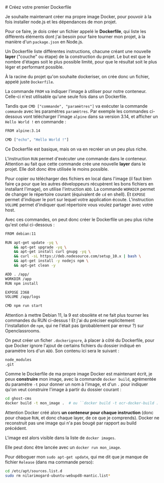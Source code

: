# Créez votre premier Dockerfile

Je souhaite maintenant créer ma propre image Docker, pour pouvoir à la fois installer node.js et les dépendances de mon projet.

Pour ce faire, je dois créer un fichier appelé le **Dockerfile**, qui liste les différents éléments dont j'ai besoin pour faire tourner mon projet, à la manière d'un `package.json` en Node.js.

Un Dockerfile liste différentes instructions, chacune créant une nouvelle **layer** ("couche" ou étape) de la construction du projet. Le but est que le nombre d'étages soit le plus possible limité, pour que le résultat soit le plus léger et performant possible.

À la racine du projet qu'on souhaite dockeriser, on crée donc un fichier, appelé juste `Dockerfile`.

La commande `FROM` va indiquer l'image à utiliser pour notre conteneur. Celle-ci n'est utilisable qu'une seule fois dans un Dockerfile.

Tandis que `CMD ["commande", "paramètres"]` va exécuter la commande `commande` avec les paramètres `paramètres`. Par exemple les commandes ci-dessous vont télécharger l'image `alpine` dans sa version 3.14, et afficher un `Hello World !` en commande :

```bash
FROM alpine:3.14

CMD ["echo", "Hello World !"]
```

Ce Dockerfile est basique, mais on va en recréer un un peu plus riche.

L'instruction `RUN` permet d'exécuter une commande dans le conteneur. Attention au fait que cette commande crée une nouvelle **layer** dans le projet. Elle doit donc être utilisée le moins possible.

Pour copier ou télécharger des fichiers en local dans l'image (il faut bien faire ça pour que les autres développeurs récupèrent les bons fichiers en installant l'image), on utilise l'intruction `ADD`.
La commande `WORKDIR` permet de changer le répertoire courant (équivalent de `cd` en shell).
Et `EXPOSE` permet d'indiquer le port sur lequel votre application écoute.
L'instruction `VOLUME` permet d'indiquer quel répertoire vous voulez partager avec votre host.

Avec ces commandes, on peut donc créer le Dockerfile un peu plus riche qu'est celui ci-dessous :

```bash
FROM debian:11

RUN apt-get update -yq \
    && apt-get upgrade -yq \
    && apt-get install curl gnupg -yq \
    && curl -sL https://deb.nodesource.com/setup_10.x | bash \
    && apt-get install -y nodejs npm \
    && apt-get clean -y

ADD . /app/
WORKDIR /app
RUN npm install

EXPOSE 2368
VOLUME /app/logs

CMD npm run start
```

Attention à mettre Debian 11, la 9 est obsolète et ne fait plus tourner les commandes du RUN ci-dessus ! Et j'ai du préciser explicitement l'installation de `npm`, qui ne l'était pas (probablement par erreur ?) sur Openclassrooms.

On peut créer un ficher `.dockerignore`, à placer à côté du Dockerfile, pour que Docker ignore l'ajout de certains fichiers du dossier indiqué en paramètre lors d'un `ADD`. Son contenu ici sera le suivant :

```bash
node_modules
.git
```

Comme le Dockerfile de ma propre image Docker est maintenant écrit, je peux **construire** mon image, avec la commande `docker build`, agrémentée du paramètre `-t` pour donner un nom à l'image, et d'un `.` pour indiquer qu'on veut construire l'image à partir du dossier courant :

```bash
cd ghost-cms
docker build -t mon_image .  # ou ̀`docker build -t ocr-docker-build .` pour les images un peu plus compliquées
```

Attention Docker créé alors **un conteneur pour chaque instruction** (donc pour chaque ̀`RUN`, et donc chaque layer, de ce que je comprends). Docker ne reconstruit pas une image qui n'a pas bougé par rapport au build précédent.

L'image est alors visible dans la liste de `docker images`.

Elle peut donc être lancée avec un `docker run mon_image`.

Pour déboguer mon `sudo apt-get update`, qui me dit que je manque de fichier `Release` (dans ma commande perso):

```bash
cd /etc/apt/sources.list.d
sudo rm nilarimogard-ubuntu-webupd8-mantic.list*
```
